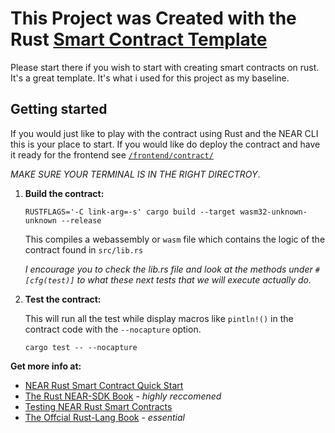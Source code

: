 # This Project was Created with the Rust [Smart Contract Template](https://github.com/near-examples/rust-template)

Please start there if you wish to start with creating smart contracts on rust. It's a great template. It's what i used for this project as my baseline.  

## Getting started

If you would just like to play with the contract using Rust and the NEAR CLI this is your place to start.
If you would like do deploy the contract and have it ready for the frontend  see [`/frontend/contract/`](../frontend/contract/README.md)

_MAKE SURE YOUR TERMINAL IS IN THE RIGHT DIRECTROY_.

1. __Build the contract:__

    `RUSTFLAGS='-C link-arg=-s' cargo build --target wasm32-unknown-unknown --release`

    This compiles a webassembly or `wasm` file which contains the logic of the contract found in `src/lib.rs`
    
    
    _I encourage you to check the lib.rs file and look at the methods under `#[cfg(test)]` to what these next tests that we will execute actually do._


2. __Test the contract:__

   This will run all the test while display macros like `pintln!()` in the contract code with the `--nocapture` option.

    `cargo test -- --nocapture`

**Get more info at:**

* [NEAR Rust Smart Contract Quick Start](https://docs.near.org/docs/develop/contracts/rust/intro)
* [The Rust NEAR-SDK Book](https://www.near-sdk.io/) - *highly reccomened*
* [Testing NEAR Rust Smart Contracts](https://docs.near.org/docs/develop/contracts/rust/testing-rust-contracts)
* [The Offcial Rust-Lang Book](https://doc.rust-lang.org/) - *essential*
